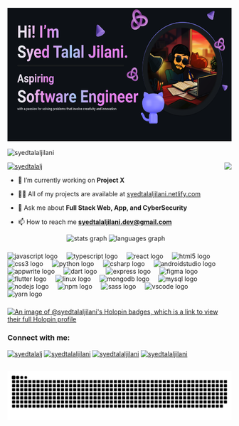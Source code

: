 <p align="center"> 
  <img src="syedtalaljilani.png" height="300">
  </p>
<p align="left"> <img src="https://komarev.com/ghpvc/?username=syedtalaljilani&label=Profile%20views&color=0e75b6&style=flat" alt="syedtalaljilani" /> </p>

<img  height='200' align='right' src="https://www.bing.com/th/id/OGC.54c9af226721e95539a5cd9592d635bb?pid=1.7&rurl=https%3a%2f%2fstore.outsourcingpundit.com%2fwp-content%2fuploads%2f2019%2f01%2ffocus-animation.gif&ehk=enPb515IOw7X1Eadn4RJwSzKFQ%2flx2l4UIZOvZL%2f5mg%3d"  />

<p align="left"> <a href="https://twitter.com/syedtalalj" target="blank"><img src="https://img.shields.io/twitter/follow/syedtalalj?logo=twitter&style=for-the-badge" alt="syedtalalj" /></a> </p>

- 🔭 I’m currently working on **Project X**

- 👨‍💻 All of my projects are available at <a href="www.syedtalaljilani.netlify.com">syedtalaljilani.netlify.com</a>

- 💬 Ask me about **Full Stack Web, App, and CyberSecurity**

- 📫 How to reach me **syedtalaljilani.dev@gmail.com**

<div align="center">
  <img src="https://github-readme-stats.vercel.app/api?username=syedtalaljilani&hide_title=false&hide_rank=false&show_icons=true&include_all_commits=true&count_private=true&disable_animations=false&theme=dracula&locale=en&hide_border=false" height="150" alt="stats graph"  />
  <img src="https://github-readme-stats.vercel.app/api/top-langs?username=syedtalaljilani&locale=en&hide_title=false&layout=compact&card_width=320&langs_count=5&theme=dracula&hide_border=false" height="150" alt="languages graph"  />
</div>

###

<div align="left">
  <img src="https://cdn.jsdelivr.net/gh/devicons/devicon/icons/javascript/javascript-original.svg" height="30" alt="javascript logo"  />
  <img width="12" />
  <img src="https://cdn.jsdelivr.net/gh/devicons/devicon/icons/typescript/typescript-original.svg" height="30" alt="typescript logo"  />
  <img width="12" />
  <img src="https://cdn.jsdelivr.net/gh/devicons/devicon/icons/react/react-original.svg" height="30" alt="react logo"  />
  <img width="12" />
  <img src="https://cdn.jsdelivr.net/gh/devicons/devicon/icons/html5/html5-original.svg" height="30" alt="html5 logo"  />
  <img width="12" />
  <img src="https://cdn.jsdelivr.net/gh/devicons/devicon/icons/css3/css3-original.svg" height="30" alt="css3 logo"  />
  <img width="12" />
  <img src="https://cdn.jsdelivr.net/gh/devicons/devicon/icons/python/python-original.svg" height="30" alt="python logo"  />
  <img width="12" />
  <img src="https://cdn.jsdelivr.net/gh/devicons/devicon/icons/csharp/csharp-original.svg" height="30" alt="csharp logo"  />
  <img width="12" />
  <img src="https://cdn.jsdelivr.net/gh/devicons/devicon/icons/androidstudio/androidstudio-original.svg" height="30" alt="androidstudio logo"  />
  <img width="12" />
  <img src="https://cdn.jsdelivr.net/gh/devicons/devicon/icons/appwrite/appwrite-original.svg" height="30" alt="appwrite logo"  />
  <img width="12" />
  <img src="https://cdn.jsdelivr.net/gh/devicons/devicon/icons/dart/dart-original.svg" height="30" alt="dart logo"  />
  <img width="12" />
  <img src="https://cdn.jsdelivr.net/gh/devicons/devicon/icons/express/express-original.svg" height="30" alt="express logo"  />
  <img width="12" />
  <img src="https://cdn.jsdelivr.net/gh/devicons/devicon/icons/figma/figma-original.svg" height="30" alt="figma logo"  />
  <img width="12" />
  <img src="https://cdn.jsdelivr.net/gh/devicons/devicon/icons/flutter/flutter-original.svg" height="30" alt="flutter logo"  />
  <img width="12" />
  <img src="https://cdn.jsdelivr.net/gh/devicons/devicon/icons/linux/linux-original.svg" height="30" alt="linux logo"  />
  <img width="12" />
  <img src="https://cdn.jsdelivr.net/gh/devicons/devicon/icons/mongodb/mongodb-original.svg" height="30" alt="mongodb logo"  />
  <img width="12" />
  <img src="https://cdn.jsdelivr.net/gh/devicons/devicon/icons/mysql/mysql-original.svg" height="30" alt="mysql logo"  />
  <img width="12" />
  <img src="https://cdn.jsdelivr.net/gh/devicons/devicon/icons/nodejs/nodejs-original.svg" height="30" alt="nodejs logo"  />
  <img width="12" />
  <img src="https://cdn.jsdelivr.net/gh/devicons/devicon/icons/npm/npm-original-wordmark.svg" height="30" alt="npm logo"  />
  <img width="12" />
  <img src="https://cdn.jsdelivr.net/gh/devicons/devicon/icons/sass/sass-original.svg" height="30" alt="sass logo"  />
  <img width="12" />
  <img src="https://cdn.jsdelivr.net/gh/devicons/devicon/icons/vscode/vscode-original.svg" height="30" alt="vscode logo"  />
  <img width="12" />
  <img src="https://cdn.jsdelivr.net/gh/devicons/devicon/icons/yarn/yarn-original.svg" height="30" alt="yarn logo"  />
</div>

###
<p><a href="https://holopin.io/@syedtalaljilani"><img src="https://holopin.me/syedtalaljilani" alt="An image of @syedtalaljilani&#39;s Holopin badges, which is a link to view their full Holopin profile"></a></p>

<h3 align="left">Connect with me:</h3>
<p align="left">
<a href="https://twitter.com/syedtalalj" target="blank"><img align="center" src="https://raw.githubusercontent.com/rahuldkjain/github-profile-readme-generator/master/src/images/icons/Social/twitter.svg" alt="syedtalalj" height="30" width="40" /></a>
<a href="https://linkedin.com/in/syedtalaljilani" target="blank"><img align="center" src="https://raw.githubusercontent.com/rahuldkjain/github-profile-readme-generator/master/src/images/icons/Social/linked-in-alt.svg" alt="syedtalaljilani" height="30" width="40" /></a>
<a href="https://fb.com/syedtalaljilani" target="blank"><img align="center" src="https://raw.githubusercontent.com/rahuldkjain/github-profile-readme-generator/master/src/images/icons/Social/facebook.svg" alt="syedtalaljilani" height="30" width="40" /></a>
<a href="https://instagram.com/syedtalaljilani" target="blank"><img align="center" src="https://raw.githubusercontent.com/rahuldkjain/github-profile-readme-generator/master/src/images/icons/Social/instagram.svg" alt="syedtalaljilani" height="30" width="40" /></a>
</p>

<br clear="both">

<img src="https://raw.githubusercontent.com/Platane/snk/output/github-contribution-grid-snake.svg" alt="Snake animation" />

###

